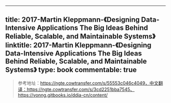 
---
title: 2017-Martin Kleppmann-《Designing Data-Intensive Applications The Big Ideas Behind Reliable, Scalable, and Maintainable Systems》
linktitle: 2017-Martin Kleppmann-《Designing Data-Intensive Applications The Big Ideas Behind Reliable, Scalable, and Maintainable Systems》
type: book
commentable: true
---

> 参考地址：https://ngte.cowtransfer.com/s/55553c046c4049，中文翻译：https://ngte.cowtransfer.com/s/3cd2251bba7545、https://vonng.gitbooks.io/ddia-cn/content/

    